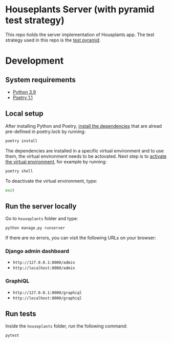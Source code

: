 # Houseplants Server (with pyramid test strategy)

This repo holds the server implementation of Housplants app. The test strategy used in this repo is the [test pyramid](https://martinfowler.com/bliki/TestPyramid.html).


# Development

## System requirements
* [Python 3.9](https://www.python.org)
* [Poetry 1.1](https://python-poetry.org)

## Local setup
After installing Python and Poetry, [install the dependencies](https://python-poetry.org/docs/basic-usage/#installing-dependencies) that are alread pre-defined in poetry.lock by running:

```bash
poetry install
```

The dependencies are installed in a specific virtual environment and to use them, the virtual environment needs to be actovated. Next step is to [activate the virtual environment](https://python-poetry.org/docs/basic-usage/#activating-the-virtual-environment), for example by running:

```bash
poetry shell
```

To deactivate the virtual environment, type:

```bash
exit
```

## Run the server locally
Go to `houseplants` folder and type:

```bash
python manage.py runserver
```

If there are no errors, you can visit the following URLs on your browser:

### Django admin dashboard
* `http://127.0.0.1:8000/admin`
* `http://localhost:8000/admin`

### GraphiQL
* `http://127.0.0.1:8000/graphiql`
* `http://localhost:8000/graphiql`

## Run tests
Inside the `houseplants` folder, run the following command:

```bash
pytest
```
